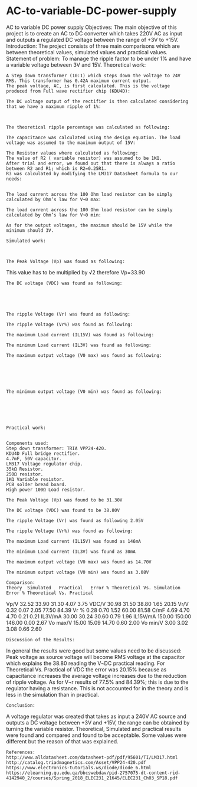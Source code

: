 # AC-to-variable-DC-power-supply
AC to variable DC power supply
	Objectives:
The main objective of this project is to create an AC to DC converter which takes 220V AC as input and outputs a regulated DC voltage between the range of +3V to +15V.
	Introduction:
The project consists of three main comparisons which are between theoretical values, simulated values and practical values.
	Statement of problem:
To manage the ripple factor to be under 1% and have a variable voltage between 3V and 15V. 
	Theoretical work:
 
	A Step down transformer (10:1) which steps down the voltage to 24V RMS. This transformer has 0.42A maximum current output.
	The peak voltage, AC, is first calculated. This is the voltage produced from Full wave rectifier chip (KDU4D):
 
	The DC voltage output of the rectifier is then calculated considering that we have a maximum ripple of 1%:
 
 

	The theoretical ripple percentage was calculated as following:
 
	The capacitance was calculated using the design equation. The load voltage was assumed to the maximum output of 15V:
 
	The Resistor values where calculated as following:
	The value of R2 ( variable resistor) was assumed to be 1KΩ.
	After trial and error, we found out that there is always a ratio between R2 and R1; which is R2=0.25R1.
	R3 was calculated by modifying the LM317 Datasheet formula to our needs:
 

	The load current across the 100 Ohm load resistor can be simply calculated by Ohm’s law for V¬0 max:
 
	The load current across the 100 Ohm load resistor can be simply calculated by Ohm’s law for V¬0 min:
 
	As for the output voltages, the maximum should be 15V while the minimum should 3V.

	Simulated work:

 

	The Peak Voltage (Vp) was found as following:
 
This value has to be multiplied by √2 therefore Vp=33.90

	The DC voltage (VDC) was found as following:
 




	The ripple Voltage (Vr) was found as following:
 
	The ripple Voltage (Vr%) was found as following:
 
	The maximum Load current (IL15V) was found as following:
 
	The minimum Load current (IL3V) was found as following:
 
	The maximum output voltage (V0 max) was found as following:
 





	The minimum output voltage (V0 min) was found as following:
 





	Practical work:
 

	Components used:
	Step down transformer: TRIA VPP24-420.
	KDU4D Full bridge rectifier.
	4.7mF, 50V capacitor.
	LM317 Voltage regulator chip.
	35kΩ Resistor.
	250Ω resistor.
	1KΩ Variable resistor.
	PCB solder bread board.
	High power 100Ω Load resistor.

	The Peak Voltage (Vp) was found to be 31.30V

	The DC voltage (VDC) was found to be 38.80V

	The ripple Voltage (Vr) was found as following 2.05V

	The ripple Voltage (Vr%) was found as following:
 
	The maximum Load current (IL15V) was found as 146mA

	The minimum Load current (IL3V) was found as 30mA

	The maximum output voltage (V0 max) was found as 14.70V

	The minimum output voltage (V0 min) was found as 3.08V
 
	Comparison:
 	Theory	Simulated	Practical	Error % Theoretical Vs. Simulation	Error % Theoretical Vs. Practical
Vp/V	32.52	33.90	31.30	4.07	3.75
VDC/V	30.98	31.50	38.80	1.65	20.15
Vr/V	0.32	0.07	2.05	77.50	84.39
Vr %	0.28	0.70	1.52	60.00	81.58
C/mF	4.69	4.70	4.70	0.21	0.21
IL3V/mA	30.00	30.24	30.60	0.79	1.96
IL15V/mA	150.00	150.00	146.00	0.00	2.67
Vo max/V	15.00	15.09	14.70	0.60	2.00
Vo min/V	3.00	3.02	3.08	0.66	2.60

	Discussion of the Results:
In general the results were good but some values need to be discussed:
	Peak voltage as source voltage will become RMS voltage at the capacitor which explains the 38.80 reading the V¬DC practical reading.
	For Theoretical Vs. Practical of VDC the error was 20.15% because as capacitance increases the average voltage increases due to the reduction of ripple voltage.
	As for V¬r results of 77.5% and 84.39%; this is due to the regulator having a resistance. This is not accounted for in the theory and is less in the simulation than in practical.

	Conclusion:
A voltage regulator was created that takes as input a 240V AC source and outputs a DC voltage between +3V and +15V, the range can be obtained by turning the variable resistor. Theoretical, Simulated and practical results were found and compared and found to be acceptable. Some values were different but the reason of that was explained.


	References:
	http://www.alldatasheet.com/datasheet-pdf/pdf/95601/TI/LM317.html
	http://catalog.triadmagnetics.com/Asset/VPP24-420.pdf
	https://www.electronics-tutorials.ws/diode/diode_6.html
	https://elearning.qu.edu.qa/bbcswebdav/pid-2757075-dt-content-rid-4142940_2/courses/Spring_2018_ELEC231_21645/ELEC231_Ch03_SP18.pdf

